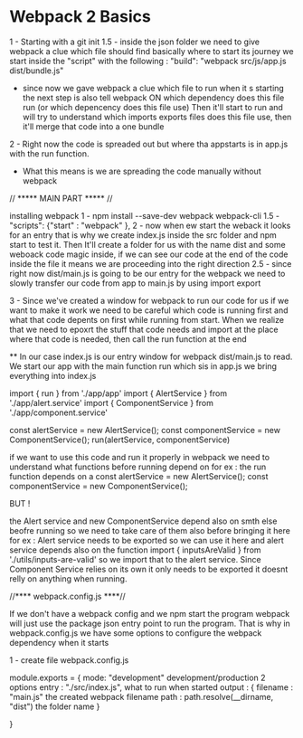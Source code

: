 # Webpack 2 Basics
1 - Starting with a git init 
1.5 - inside the json folder we need to give webpack a clue which file should find basically where to start its journey
we start inside the "script" with the following : 
"build": "webpack src/js/app.js dist/bundle.js" 

- since now we gave webpack a clue which file to run when it s starting the next step is also tell webpack ON which dependency does this file run (or which depencency does this file use)
Then it'll start to run and will try to understand which imports exports files does this file use, then it'll merge that code into a one bundle 


2 - Right now the code is spreaded out but where tha appstarts is in app.js with the run function.
- What this means is we are spreading the code manually without webpack

// ***** MAIN PART ***** //

installing webpack
1 - npm install --save-dev webpack webpack-cli
1.5 -   "scripts": {"start" : "webpack" },
2   - now when ew start the weback it looks for an entry that is why we create index.js inside the src folder and npm start to test it. Then It'll create a folder for  us with the name dist and some weboack code magic inside, if we can see our code at the end of the code inside the file it means we are proceeding into the right direction
2.5 - since right now dist/main.js is going to be our entry for the webpack we need to slowly transfer our code from app to main.js by using import export

3   - Since we've created a window for webpack to run our code for us if we want to make it work we need to be careful which code is running first and what that code depents on first while running from start.
When we realize that we need to epoxrt the stuff that code needs and import at the place where that code is needed, then call the run function at the end

** In our case index.js is our entry window for webpack dist/main.js to read.
We start our app with the main function run which sis in app.js we bring everything into index.js

import { run } from './app/app'
import { AlertService } from './app/alert.service'
import { ComponentService } from './app/component.service'

const alertService = new AlertService();
const componentService = new ComponentService();
run(alertService, componentService)

if we want to use this code and run it properly in webpack we need to understand what functions before running depend on for ex :
the run function depends on a 
const alertService = new AlertService();
const componentService = new ComponentService();

BUT !

the Alert service and new ComponentService depend also on smth else beofre running so we need to take care of them also before bringing it here for ex : Alert service needs to be exported so we can use it here and alert service depends also on the function 
import { inputsAreValid } from './utils/inputs-are-valid'
so we import that to the alert service. 
Since Component Service relies on its own it only needs to be exported it doesnt relly on anything when running.




//**** webpack.config.js ****//

If we don't have a webpack config and we npm start the program
webpack will just use the package json entry point to run the program.
That is why in webpack.config.js we have some options to configure the webpack dependency when it starts

1 - create file webpack.config.js

module.exports = {
      mode: "development"           development/production 2 options
      entry : "./src/index.js",     what to run when started
      output : {
            filename : "main.js"    the created webpack filename
            path : path.resolve(__dirname, "dist") the folder name
      }

}